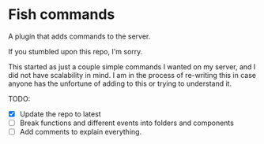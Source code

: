 # Fish commands

A plugin that adds commands to the server.

If you stumbled upon this repo, I'm sorry.

This started as just a couple simple commands I wanted on my server, and I did not have scalability in mind. I am in the process of re-writing this in case anyone has the unfortune of adding to this or trying to understand it.

TODO:
- [x] Update the repo to latest
- [ ] Break functions and different events into folders and components
- [ ] Add comments to explain everything.
